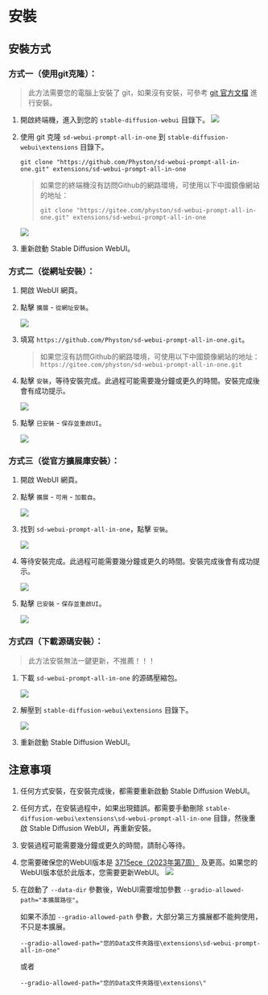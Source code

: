 # 安裝

## 安裝方式

### 方式一（使用git克隆）：

> 此方法需要您的電腦上安裝了 git，如果沒有安裝，可參考 [git 官方文檔](https://git-scm.com/book/zh-tw/v2/開始-Git-安裝教學) 進行安裝。

1. 開啟終端機，進入到您的 `stable-diffusion-webui` 目錄下。
   ![](../assets/images/Installation/cd.png)

2. 使用 git 克隆 `sd-webui-prompt-all-in-one` 到 `stable-diffusion-webui\extensions` 目錄下。

    ```shell
    git clone "https://github.com/Physton/sd-webui-prompt-all-in-one.git" extensions/sd-webui-prompt-all-in-one
    ```

   > 如果您的終端機沒有訪問Github的網路環境，可使用以下中國鏡像網站的地址：
   > ```shell
    > git clone "https://gitee.com/physton/sd-webui-prompt-all-in-one.git" extensions/sd-webui-prompt-all-in-one
    > ```

   ![](../assets/images/Installation/clone.png)

3. 重新啟動 Stable Diffusion WebUI。

### 方式二（從網址安裝）：

1. 開啟 WebUI 網頁。

2. 點擊 `擴展` - `從網址安裝`。

   ![](../assets/images/Installation/from_url.png)

3. 填寫 `https://github.com/Physton/sd-webui-prompt-all-in-one.git`。

   > 如果您沒有訪問Github的網路環境，可使用以下中國鏡像網站的地址：
   > `https://gitee.com/physton/sd-webui-prompt-all-in-one.git`

4. 點擊 `安裝`，等待安裝完成。此過程可能需要幾分鐘或更久的時間。安裝完成後會有成功提示。

   ![](../assets/images/Installation/from_url_success.png)

5. 點擊 `已安裝` - `保存並重啟UI`。

   ![](../assets/images/Installation/restart.png)

### 方式三（從官方擴展庫安裝）：

1. 開啟 WebUI 網頁。

2. 點擊 `擴展` - `可用`  - `加載自`。

   ![](../assets/images/Installation/load_from.png)

3. 找到 `sd-webui-prompt-all-in-one`，點擊 `安裝`。

   ![](../assets/images/Installation/load_from_install.png)

4. 等待安裝完成。此過程可能需要幾分鐘或更久的時間。安裝完成後會有成功提示。

   ![](../assets/images/Installation/load_from_success.png)

5. 點擊 `已安裝` - `保存並重啟UI`。

   ![](../assets/images/Installation/restart.png)

### 方式四（下載源碼安裝）：

> 此方法安裝無法一鍵更新，不推薦！！！

1. 下載 `sd-webui-prompt-all-in-one` 的源碼壓縮包。

   ![](../assets/images/Installation/download.png)

2. 解壓到 `stable-diffusion-webui\extensions` 目錄下。

   ![](../assets/images/Installation/drop.png)

3. 重新啟動 Stable Diffusion WebUI。

## 注意事項

1. 任何方式安裝，在安裝完成後，都需要重新啟動 Stable Diffusion WebUI。

2. 任何方式，在安裝過程中，如果出現錯誤。都需要手動刪除 `stable-diffusion-webui\extensions\sd-webui-prompt-all-in-one`
   目錄，然後重啟 Stable Diffusion WebUI，再重新安裝。

3. 安裝過程可能需要幾分鐘或更久的時間，請耐心等待。

4. 您需要確保您的WebUI版本是 [3715ece（2023年第7周）](https://github.com/AUTOMATIC1111/stable-diffusion-webui/commit/3715ece)
及更高。如果您的WebUI版本低於此版本，您需要更新WebUI。
![](../assets/images/minimum_version_webui.png)

5. 在啟動了 `--data-dir` 參數後，WebUI需要增加參數 `--gradio-allowed-path="本擴展路徑"`。

   如果不添加 `--gradio-allowed-path` 參數，大部分第三方擴展都不能夠使用，不只是本擴展。

   `--gradio-allowed-path="您的Data文件夾路徑\extensions\sd-webui-prompt-all-in-one"`

   或者

   `--gradio-allowed-path="您的Data文件夾路徑\extensions\"`